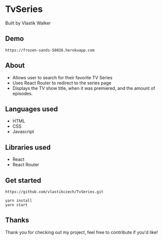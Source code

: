 # TvSeries

Built by Vlastik Walker

## Demo
```
https://frozen-sands-58026.herokuapp.com
```

## About

* Allows user to search for their favorite TV Series
* Uses React Router to redirect to the series page
* Displays the TV show title, when it was premiered, and the amount of episodes.

## Languages used

* HTML
* CSS
* Javascript

## Libraries used

* React
* React Router

## Get started

```
https://github.com/vlastikczech/TvSeries.git

yarn install
yarn start
```


## Thanks

Thank you for checking out my project, feel free to contribute if you'd like!

